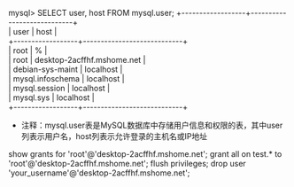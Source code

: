mysql> SELECT user, host FROM mysql.user;
+------------------+----------------------------+  
| user             | host                       |  
+------------------+----------------------------+  
| root             | %                          |  
| root             | desktop-2acffhf.mshome.net |  
| debian-sys-maint | localhost                  |  
| mysql.infoschema | localhost                  |  
| mysql.session    | localhost                  |  
| mysql.sys        | localhost                  |  
+------------------+----------------------------+  
- 注释：mysql.user表是MySQL数据库中存储用户信息和权限的表，其中user列表示用户名，host列表示允许登录的主机名或IP地址

show grants for 'root'@'desktop-2acffhf.mshome.net';
grant all on test.* to 'root'@'desktop-2acffhf.mshome.net';
flush privileges;
drop user 'your_username'@'desktop-2acffhf.mshome.net';
